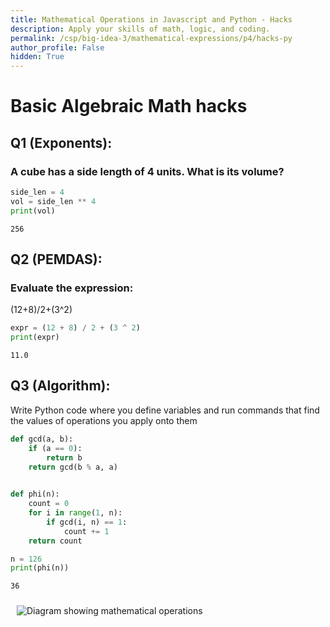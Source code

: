 ```yaml
---
title: Mathematical Operations in Javascript and Python - Hacks
description: Apply your skills of math, logic, and coding.
permalink: /csp/big-idea-3/mathematical-expressions/p4/hacks-py
author_profile: False
hidden: True
---
```


# Basic Algebraic Math hacks

## Q1 (Exponents):
### A cube has a side length of 4 units. What is its volume?


```python
side_len = 4
vol = side_len ** 4
print(vol)
```

    256


## Q2 (PEMDAS):
### Evaluate the expression: 

 (12+8)/2+(3^2)


```python
expr = (12 + 8) / 2 + (3 ^ 2)
print(expr)
```

    11.0


## Q3 (Algorithm): 

Write Python  code where you define variables and run commands that find the values of operations you apply onto them


```python
def gcd(a, b):
    if (a == 0):
        return b
    return gcd(b % a, a)
 

def phi(n):
    count = 0
    for i in range(1, n):
        if gcd(i, n) == 1:
            count += 1
    return count

n = 126
print(phi(n))
```

    36


<img src="/images/3_3diagram.png" alt="Diagram showing mathematical operations" style="max-width:300px; margin:10px;">

